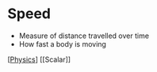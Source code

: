 # Speed

- Measure of distance travelled over time
- How fast a body is moving

[[Physics]] [[Scalar]]

[//begin]: # "Autogenerated link references for markdown compatibility"
[Physics]: physics "Physics"
[//end]: # "Autogenerated link references"